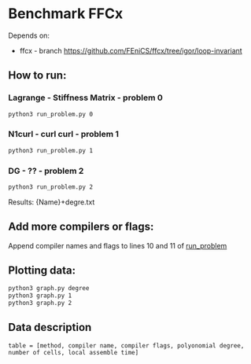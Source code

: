 # Benchmark FFCx

Depends on:
- ffcx -  branch https://github.com/FEniCS/ffcx/tree/igor/loop-invariant


## How to run:
### Lagrange - Stiffness Matrix - problem 0
```bash
python3 run_problem.py 0
```
### N1curl - curl curl - problem 1
```bash
python3 run_problem.py 1
```

### DG - ?? - problem 2
```bash
python3 run_problem.py 2
```

Results:
{Name}+degre.txt


## Add more compilers or flags:
Append compiler names and flags to lines 10 and 11 of [run_problem](https://github.com/IgorBaratta/benchmark_function/blob/main/run_problem.py)


## Plotting data:
```bash
python3 graph.py degree
python3 graph.py 1
python3 graph.py 2
```

## Data description
```
table = [method, compiler name, compiler flags, polyonomial degree, number of cells, local assemble time]
```
